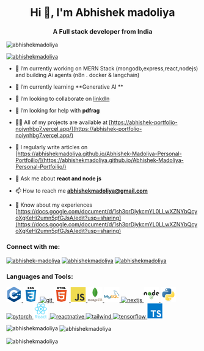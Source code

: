 ﻿<h1 align="center">Hi 👋, I'm Abhishek madoliya</h1>
<h3 align="center">A Full stack developer from India</h3>

<p align="left"> <img src="https://komarev.com/ghpvc/?username=abhishekmadoliya&label=Profile%20views&color=0e75b6&style=flat" alt="abhishekmadoliya" /> </p>

<p align="left"> <a href="https://github.com/ryo-ma/github-profile-trophy"><img src="https://github-profile-trophy.vercel.app/?username=abhishekmadoliya" alt="abhishekmadoliya" /></a> </p>

- 🔭 I’m currently working on MERN Stack (mongodb,express,react,nodejs) and building Ai agents (n8n . docker & langchain) 

- 🌱 I’m currently learning **Generative AI **

- 👯 I’m looking to collaborate on [linkdln](https://www.linkedin.com/in/abhishek-madoliya-540847273/)

- 🤝 I’m looking for help with **pdfrag**

- 👨‍💻 All of my projects are available at [https://abhishek-portfolio-noiynhbg7.vercel.app/](https://abhishek-portfolio-noiynhbg7.vercel.app/)

- 📝 I regularly write articles on [https://abhishekmadoliya.github.io/Abhishek-Madoliya-Personal-Portfoilio/](https://abhishekmadoliya.github.io/Abhishek-Madoliya-Personal-Portfoilio/)

- 💬 Ask me about **react and node js**

- 📫 How to reach me **abhishekmadoliya@gmail.com**

- 📄 Know about my experiences [https://docs.google.com/document/d/1sh3prDiykcmYL0LLwXZNYbQcyoXgKeHi2umn5qfGJsA/edit?usp=sharing](https://docs.google.com/document/d/1sh3prDiykcmYL0LLwXZNYbQcyoXgKeHi2umn5qfGJsA/edit?usp=sharing)


<h3 align="left">Connect with me:</h3>
<p align="left">
<a href="https://www.linkedin.com/in/abhishek-madoliya-540847273/" target="blank"><img align="center" src="https://raw.githubusercontent.com/rahuldkjain/github-profile-readme-generator/master/src/images/icons/Social/linked-in-alt.svg" alt="abhishek-madoliya" height="30" width="40" /></a>
<a href="https://leetcode.com/u/abhishekmadoliya/" target="blank"><img align="center" src="https://raw.githubusercontent.com/rahuldkjain/github-profile-readme-generator/master/src/images/icons/Social/leet-code.svg" alt="abhishekmadoliya" height="30" width="40" /></a>
<a href="https://www.geeksforgeeks.org/user/abhishekm29pq/" target="blank"><img align="center" src="https://raw.githubusercontent.com/rahuldkjain/github-profile-readme-generator/master/src/images/icons/Social/geeks-for-geeks.svg" alt="abhishekmadoliya" height="30" width="40" /></a>
</p>

<h3 align="left">Languages and Tools:</h3>
<p align="left"> <a href="https://www.w3schools.com/cpp/" target="_blank" rel="noreferrer"> <img src="https://raw.githubusercontent.com/devicons/devicon/master/icons/cplusplus/cplusplus-original.svg" alt="cplusplus" width="40" height="40"/> </a> <a href="https://www.w3schools.com/css/" target="_blank" rel="noreferrer"> <img src="https://raw.githubusercontent.com/devicons/devicon/master/icons/css3/css3-original-wordmark.svg" alt="css3" width="40" height="40"/> </a> <a href="https://git-scm.com/" target="_blank" rel="noreferrer"> <img src="https://www.vectorlogo.zone/logos/git-scm/git-scm-icon.svg" alt="git" width="40" height="40"/> </a> <a href="https://www.w3.org/html/" target="_blank" rel="noreferrer"> <img src="https://raw.githubusercontent.com/devicons/devicon/master/icons/html5/html5-original-wordmark.svg" alt="html5" width="40" height="40"/> </a> <a href="https://developer.mozilla.org/en-US/docs/Web/JavaScript" target="_blank" rel="noreferrer"> <img src="https://raw.githubusercontent.com/devicons/devicon/master/icons/javascript/javascript-original.svg" alt="javascript" width="40" height="40"/> </a> <a href="https://www.mongodb.com/" target="_blank" rel="noreferrer"> <img src="https://raw.githubusercontent.com/devicons/devicon/master/icons/mongodb/mongodb-original-wordmark.svg" alt="mongodb" width="40" height="40"/> </a> <a href="https://www.mysql.com/" target="_blank" rel="noreferrer"> <img src="https://raw.githubusercontent.com/devicons/devicon/master/icons/mysql/mysql-original-wordmark.svg" alt="mysql" width="40" height="40"/> </a> <a href="https://nextjs.org/" target="_blank" rel="noreferrer"> <img src="https://cdn.worldvectorlogo.com/logos/nextjs-2.svg" alt="nextjs" width="40" height="40"/> </a> <a href="https://nodejs.org" target="_blank" rel="noreferrer"> <img src="https://raw.githubusercontent.com/devicons/devicon/master/icons/nodejs/nodejs-original-wordmark.svg" alt="nodejs" width="40" height="40"/> </a> <a href="https://www.python.org" target="_blank" rel="noreferrer"> <img src="https://raw.githubusercontent.com/devicons/devicon/master/icons/python/python-original.svg" alt="python" width="40" height="40"/> </a> <a href="https://pytorch.org/" target="_blank" rel="noreferrer"> <img src="https://www.vectorlogo.zone/logos/pytorch/pytorch-icon.svg" alt="pytorch" width="40" height="40"/> </a> <a href="https://reactjs.org/" target="_blank" rel="noreferrer"> <img src="https://raw.githubusercontent.com/devicons/devicon/master/icons/react/react-original-wordmark.svg" alt="react" width="40" height="40"/> </a> <a href="https://reactnative.dev/" target="_blank" rel="noreferrer"> <img src="https://reactnative.dev/img/header_logo.svg" alt="reactnative" width="40" height="40"/> </a> <a href="https://tailwindcss.com/" target="_blank" rel="noreferrer"> <img src="https://www.vectorlogo.zone/logos/tailwindcss/tailwindcss-icon.svg" alt="tailwind" width="40" height="40"/> </a> <a href="https://www.tensorflow.org" target="_blank" rel="noreferrer"> <img src="https://www.vectorlogo.zone/logos/tensorflow/tensorflow-icon.svg" alt="tensorflow" width="40" height="40"/> </a> <a href="https://www.typescriptlang.org/" target="_blank" rel="noreferrer"> <img src="https://raw.githubusercontent.com/devicons/devicon/master/icons/typescript/typescript-original.svg" alt="typescript" width="40" height="40"/> </a> </p>

<p><img align="left" src="https://github-readme-stats.vercel.app/api/top-langs?username=abhishekmadoliya&show_icons=true&locale=en&layout=compact" alt="abhishekmadoliya" /></p>

<p>&nbsp;<img align="center" src="https://github-readme-stats.vercel.app/api?username=abhishekmadoliya&show_icons=true&locale=en" alt="abhishekmadoliya" /></p>

<p><img align="center" src="https://github-readme-streak-stats.herokuapp.com/?user=abhishekmadoliya&" alt="abhishekmadoliya" /></p>


















